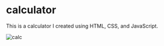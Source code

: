 # calculator

This is a calculator I created using HTML, CSS, and JavaScript.



![calc](https://user-images.githubusercontent.com/96155936/180060443-b835b8cb-6572-49ca-abe6-341db4d3611e.PNG)

